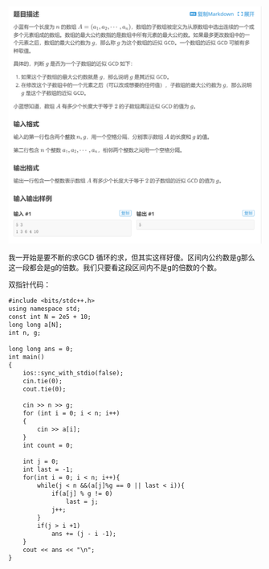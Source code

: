 
![](attachments/近似GCD（最大公约数题目，双指针）_image_0.png)

我一开始是要不断的求GCD 循环的求，但其实这样好傻。区间内公约数是g那么这一段都会是g的倍数。我们只要看这段区间内不是g的倍数的个数。

双指针代码：
```
#include <bits/stdc++.h>
using namespace std;
const int N = 2e5 + 10;
long long a[N];
int n, g;

long long ans = 0;
int main()
{
	ios::sync_with_stdio(false);
	cin.tie(0);
	cout.tie(0);

	cin >> n >> g;
	for (int i = 0; i < n; i++)
	{
		cin >> a[i];
	}
	int count = 0;
	
	int j = 0;
	int last = -1;
	for(int i = 0; i < n; i++){
		while(j < n &&(a[j]%g == 0 || last < i)){
			if(a[j] % g != 0)
				last = j;
			j++;
		}
		if(j > i +1)
			ans += (j - i -1);
	}
	cout << ans << "\n";
}
```